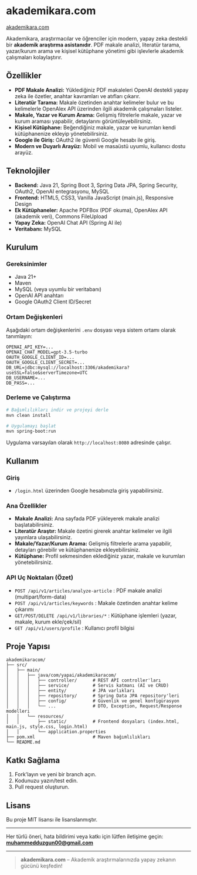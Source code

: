 # akademikara.com

[akademikara.com](https://akademikara.com)

Akademikara, araştırmacılar ve öğrenciler için modern, yapay zeka destekli bir **akademik araştırma asistanıdır**. PDF makale analizi, literatür tarama, yazar/kurum arama ve kişisel kütüphane yönetimi gibi işlevlerle akademik çalışmaları kolaylaştırır.

## Özellikler

- **PDF Makale Analizi:** Yüklediğiniz PDF makaleleri OpenAI destekli yapay zeka ile özetler, anahtar kavramları ve atıfları çıkarır.
- **Literatür Tarama:** Makale özetinden anahtar kelimeler bulur ve bu kelimelerle OpenAlex API üzerinden ilgili akademik çalışmaları listeler.
- **Makale, Yazar ve Kurum Arama:** Gelişmiş filtrelerle makale, yazar ve kurum araması yapabilir, detaylarını görüntüleyebilirsiniz.
- **Kişisel Kütüphane:** Beğendiğiniz makale, yazar ve kurumları kendi kütüphanenize ekleyip yönetebilirsiniz.
- **Google ile Giriş:** OAuth2 ile güvenli Google hesabı ile giriş.
- **Modern ve Duyarlı Arayüz:** Mobil ve masaüstü uyumlu, kullanıcı dostu arayüz.

## Teknolojiler

- **Backend:** Java 21, Spring Boot 3, Spring Data JPA, Spring Security, OAuth2, OpenAI entegrasyonu, MySQL
- **Frontend:** HTML5, CSS3, Vanilla JavaScript (main.js), Responsive Design
- **Ek Kütüphaneler:** Apache PDFBox (PDF okuma), OpenAlex API (akademik veri), Commons FileUpload
- **Yapay Zeka:** OpenAI Chat API (Spring AI ile)
- **Veritabanı:** MySQL

## Kurulum

### Gereksinimler

- Java 21+
- Maven
- MySQL (veya uyumlu bir veritabanı)
- OpenAI API anahtarı
- Google OAuth2 Client ID/Secret

### Ortam Değişkenleri

Aşağıdaki ortam değişkenlerini `.env` dosyası veya sistem ortamı olarak tanımlayın:

```
OPENAI_API_KEY=...
OPENAI_CHAT_MODEL=gpt-3.5-turbo
OAUTH_GOOGLE_CLIENT_ID=...
OAUTH_GOOGLE_CLIENT_SECRET=...
DB_URL=jdbc:mysql://localhost:3306/akademikara?useSSL=false&serverTimezone=UTC
DB_USERNAME=...
DB_PASS=...
```

### Derleme ve Çalıştırma

```bash
# Bağımlılıkları indir ve projeyi derle
mvn clean install

# Uygulamayı başlat
mvn spring-boot:run
```

Uygulama varsayılan olarak `http://localhost:8080` adresinde çalışır.

## Kullanım

### Giriş

- `/login.html` üzerinden Google hesabınızla giriş yapabilirsiniz.

### Ana Özellikler

- **Makale Analizi:** Ana sayfada PDF yükleyerek makale analizi başlatabilirsiniz.
- **Literatür Araştır:** Makale özetini girerek anahtar kelimeler ve ilgili yayınlara ulaşabilirsiniz.
- **Makale/Yazar/Kurum Arama:** Gelişmiş filtrelerle arama yapabilir, detayları görebilir ve kütüphanenize ekleyebilirsiniz.
- **Kütüphane:** Profil sekmesinden eklediğiniz yazar, makale ve kurumları yönetebilirsiniz.

### API Uç Noktaları (Özet)

- `POST /api/v1/articles/analyze-article` : PDF makale analizi (multipart/form-data)
- `POST /api/v1/articles/keywords` : Makale özetinden anahtar kelime çıkarımı
- `GET/POST/DELETE /api/v1/libraries/*` : Kütüphane işlemleri (yazar, makale, kurum ekle/çek/sil)
- `GET /api/v1/users/profile` : Kullanıcı profil bilgisi

## Proje Yapısı

```
akademikaracom/
├── src/
│   ├── main/
│   │   ├── java/com/yapai/akademikaracom/
│   │   │   ├── controller/      # REST API controller'ları
│   │   │   ├── service/         # Servis katmanı (AI ve CRUD)
│   │   │   ├── entity/          # JPA varlıkları
│   │   │   ├── repository/      # Spring Data JPA repository'leri
│   │   │   ├── config/          # Güvenlik ve genel konfigürasyon
│   │   │   └── ...              # DTO, Exception, Request/Response modelleri
│   │   └── resources/
│   │       ├── static/          # Frontend dosyaları (index.html, main.js, style.css, login.html)
│   │       └── application.properties
├── pom.xml                      # Maven bağımlılıkları
└── README.md
```

## Katkı Sağlama

1. Fork'layın ve yeni bir branch açın.
2. Kodunuzu yazın/test edin.
3. Pull request oluşturun.

## Lisans

Bu proje MIT lisansı ile lisanslanmıştır.

---

Her türlü öneri, hata bildirimi veya katkı için lütfen iletişime geçin: **muhammedduzgun00@gmail.com**

---

> **akademikara.com** – Akademik araştırmalarınızda yapay zekanın gücünü keşfedin! 